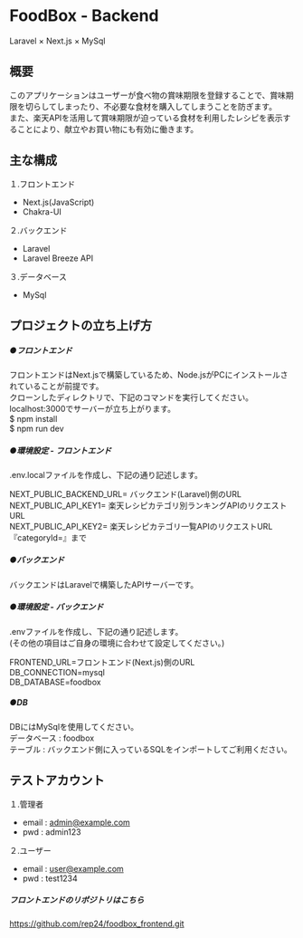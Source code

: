 # FoodBox - Backend
Laravel × Next.js × MySql
## 概要
このアプリケーションはユーザーが食べ物の賞味期限を登録することで、賞味期限を切らしてしまったり、不必要な食材を購入してしまうことを防ぎます。  
また、楽天APIを活用して賞味期限が迫っている食材を利用したレシピを表示することにより、献立やお買い物にも有効に働きます。  

## 主な構成
１.フロントエンド
- Next.js(JavaScript)
- Chakra-UI

２.バックエンド
- Laravel
- Laravel Breeze API

３.データベース
- MySql

## プロジェクトの立ち上げ方
##### ●フロントエンド
フロントエンドはNext.jsで構築しているため、Node.jsがPCにインストールされていることが前提です。  
クローンしたディレクトリで、下記のコマンドを実行してください。  
localhost:3000でサーバーが立ち上がります。  
$ npm install  
$ npm run dev  
##### ●環境設定 - フロントエンド
.env.localファイルを作成し、下記の通り記述します。  

NEXT_PUBLIC_BACKEND_URL= バックエンド(Laravel)側のURL  
NEXT_PUBLIC_API_KEY1= 楽天レシピカテゴリ別ランキングAPIのリクエストURL  
NEXT_PUBLIC_API_KEY2= 楽天レシピカテゴリ一覧APIのリクエストURL『categoryId=』まで  

##### ●バックエンド
バックエンドはLaravelで構築したAPIサーバーです。  
##### ●環境設定 - バックエンド
.envファイルを作成し、下記の通り記述します。  
(その他の項目はご自身の環境に合わせて設定してください。)  

FRONTEND_URL=フロントエンド(Next.js)側のURL  
DB_CONNECTION=mysql  
DB_DATABASE=foodbox  
##### ●DB
DBにはMySqlを使用してください。  
データベース : foodbox  
テーブル : バックエンド側に入っているSQLをインポートしてご利用ください。  

## テストアカウント
１.管理者
- email : admin@example.com
- pwd : admin123

２.ユーザー
- email : user@example.com
- pwd : test1234



##### フロントエンドのリポジトリはこちら
https://github.com/rep24/foodbox_frontend.git
